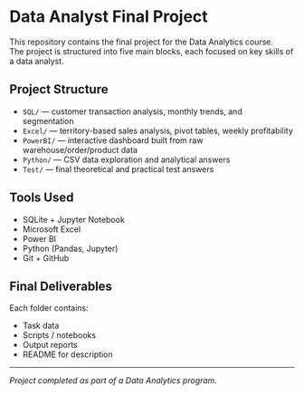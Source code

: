 # Data Analyst Final Project

This repository contains the final project for the Data Analytics course.  
The project is structured into five main blocks, each focused on key skills of a data analyst.

## Project Structure

- `SQL/` — customer transaction analysis, monthly trends, and segmentation
- `Excel/` — territory-based sales analysis, pivot tables, weekly profitability
- `PowerBI/` — interactive dashboard built from raw warehouse/order/product data
- `Python/` — CSV data exploration and analytical answers
- `Test/` — final theoretical and practical test answers

## Tools Used

- SQLite + Jupyter Notebook  
- Microsoft Excel  
- Power BI  
- Python (Pandas, Jupyter)  
- Git + GitHub

## Final Deliverables

Each folder contains:
- Task data
- Scripts / notebooks
- Output reports
- README for description

---

*Project completed as part of a Data Analytics program.*
